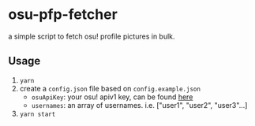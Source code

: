 # osu-pfp-fetcher

a simple script to fetch osu! profile pictures in bulk.

## Usage

1. `yarn`
2. create a `config.json` file based on `config.example.json`
   - `osuApiKey`: your osu! apiv1 key, can be found [here](https://osu.ppy.sh/p/api)
   - `usernames`: an array of usernames. i.e. ["user1", "user2", "user3"...]
3. `yarn start`
